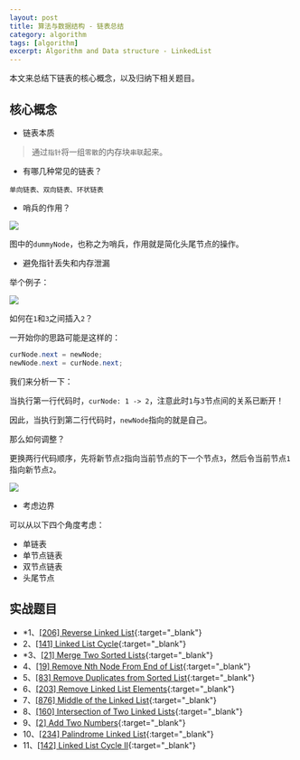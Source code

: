 ```yaml
---
layout: post
title: 算法与数据结构 - 链表总结
category: algorithm
tags: [algorithm]
excerpt: Algorithm and Data structure - LinkedList
---
```



本文来总结下链表的核心概念，以及归纳下相关题目。  



## 核心概念  

- 链表本质  

> 通过`指针`将一组`零散`的内存块`串联`起来。  


- 有哪几种常见的链表？  

`单向链表、双向链表、环状链表`  


- 哨兵的作用？  

![](https://yyc-images.oss-cn-beijing.aliyuncs.com/linked_list_dummyNode.png)  

图中的`dummyNode`，也称之为哨兵，作用就是简化头尾节点的操作。  


- 避免指针丢失和内存泄漏  

举个例子：  

![](https://yyc-images.oss-cn-beijing.aliyuncs.com/linked_list_insert_origin.png)  

如何在`1`和`3`之间插入`2`？  

一开始你的思路可能是这样的： 

``` java
curNode.next = newNode;
newNode.next = curNode.next;
```

我们来分析一下：  

当执行第一行代码时，`curNode: 1 -> 2`，注意此时`1`与`3`节点间的关系已断开！  

因此，当执行到第二行代码时，`newNode`指向的就是自己。  

那么如何调整？  

更换两行代码顺序，先将新节点`2`指向当前节点的下一个节点`3`，然后令当前节点`1`指向新节点`2`。  

![](https://yyc-images.oss-cn-beijing.aliyuncs.com/linked_list_insert.png)  

- 考虑边界  

可以从以下四个角度考虑：  

- 单链表  
- 单节点链表  
- 双节点链表    
- 头尾节点  


## 实战题目  

- *1、[[206] Reverse Linked List](http://yaoyichen.cn/algorithm/2020/03/24/leetcode-206.html){:target="_blank"}  
- 2、[[141] Linked List Cycle](http://yaoyichen.cn/algorithm/2020/03/26/leetcode-141.html){:target="_blank"}  
- *3、[[21] Merge Two Sorted Lists](http://yaoyichen.cn/algorithm/2020/03/25/leetcode-21.html){:target="_blank"}  
- 4、[[19] Remove Nth Node From End of List](http://yaoyichen.cn/algorithm/2020/05/03/leetcode-19.html){:target="_blank"}  
- 5、[[83] Remove Duplicates from Sorted List](http://yaoyichen.cn/algorithm/2020/03/25/leetcode-83.html){:target="_blank"}  
- 6、[[203] Remove Linked List Elements](http://yaoyichen.cn/algorithm/2020/05/03/leetcode-203.html){:target="_blank"}  
- 7、[[876] Middle of the Linked List](http://yaoyichen.cn/algorithm/2020/03/24/leetcode-876.html){:target="_blank"}  
- 8、[[160] Intersection of Two Linked Lists](http://yaoyichen.cn/algorithm/2020/03/26/leetcode-160.html){:target="_blank"}  
- 9、[[2] Add Two Numbers](http://yaoyichen.cn/algorithm/2020/05/03/leetcode-2.html){:target="_blank"}  
- 10、[[234] Palindrome Linked List](http://yaoyichen.cn/algorithm/2020/05/03/leetcode-234.html){:target="_blank"}  
- 11、[[142] Linked List Cycle II](http://yaoyichen.cn/algorithm/2020/07/03/leetcode-142.html){:target="_blank"}  
